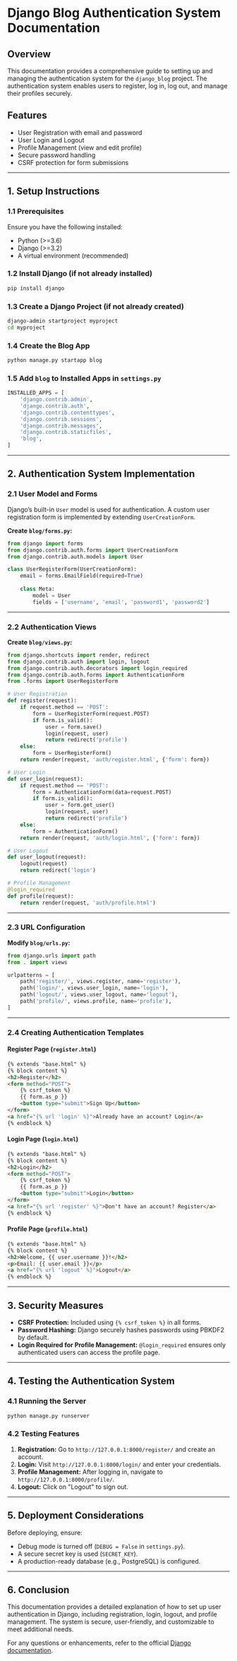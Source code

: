# Django Blog Authentication System Documentation

## Overview
This documentation provides a comprehensive guide to setting up and managing the authentication system for the `django_blog` project. The authentication system enables users to register, log in, log out, and manage their profiles securely.

## Features
- User Registration with email and password
- User Login and Logout
- Profile Management (view and edit profile)
- Secure password handling
- CSRF protection for form submissions

---

## 1. Setup Instructions

### 1.1 Prerequisites
Ensure you have the following installed:
- Python (>=3.6)
- Django (>=3.2)
- A virtual environment (recommended)

### 1.2 Install Django (if not already installed)
```sh
pip install django
```

### 1.3 Create a Django Project (if not already created)
```sh
django-admin startproject myproject
cd myproject
```

### 1.4 Create the Blog App
```sh
python manage.py startapp blog
```

### 1.5 Add `blog` to Installed Apps in `settings.py`
```python
INSTALLED_APPS = [
    'django.contrib.admin',
    'django.contrib.auth',
    'django.contrib.contenttypes',
    'django.contrib.sessions',
    'django.contrib.messages',
    'django.contrib.staticfiles',
    'blog',
]
```

---

## 2. Authentication System Implementation

### 2.1 User Model and Forms
Django’s built-in `User` model is used for authentication. A custom user registration form is implemented by extending `UserCreationForm`.

**Create `blog/forms.py`:**
```python
from django import forms
from django.contrib.auth.forms import UserCreationForm
from django.contrib.auth.models import User

class UserRegisterForm(UserCreationForm):
    email = forms.EmailField(required=True)
    
    class Meta:
        model = User
        fields = ['username', 'email', 'password1', 'password2']
```

---

### 2.2 Authentication Views

**Create `blog/views.py`:**
```python
from django.shortcuts import render, redirect
from django.contrib.auth import login, logout
from django.contrib.auth.decorators import login_required
from django.contrib.auth.forms import AuthenticationForm
from .forms import UserRegisterForm

# User Registration
def register(request):
    if request.method == 'POST':
        form = UserRegisterForm(request.POST)
        if form.is_valid():
            user = form.save()
            login(request, user)
            return redirect('profile')
    else:
        form = UserRegisterForm()
    return render(request, 'auth/register.html', {'form': form})

# User Login
def user_login(request):
    if request.method == 'POST':
        form = AuthenticationForm(data=request.POST)
        if form.is_valid():
            user = form.get_user()
            login(request, user)
            return redirect('profile')
    else:
        form = AuthenticationForm()
    return render(request, 'auth/login.html', {'form': form})

# User Logout
def user_logout(request):
    logout(request)
    return redirect('login')

# Profile Management
@login_required
def profile(request):
    return render(request, 'auth/profile.html')
```

---

### 2.3 URL Configuration

**Modify `blog/urls.py`:**
```python
from django.urls import path
from . import views

urlpatterns = [
    path('register/', views.register, name='register'),
    path('login/', views.user_login, name='login'),
    path('logout/', views.user_logout, name='logout'),
    path('profile/', views.profile, name='profile'),
]
```

---

### 2.4 Creating Authentication Templates

#### **Register Page (`register.html`)**
```html
{% extends "base.html" %}
{% block content %}
<h2>Register</h2>
<form method="POST">
    {% csrf_token %}
    {{ form.as_p }}
    <button type="submit">Sign Up</button>
</form>
<a href="{% url 'login' %}">Already have an account? Login</a>
{% endblock %}
```

#### **Login Page (`login.html`)**
```html
{% extends "base.html" %}
{% block content %}
<h2>Login</h2>
<form method="POST">
    {% csrf_token %}
    {{ form.as_p }}
    <button type="submit">Login</button>
</form>
<a href="{% url 'register' %}">Don't have an account? Register</a>
{% endblock %}
```

#### **Profile Page (`profile.html`)**
```html
{% extends "base.html" %}
{% block content %}
<h2>Welcome, {{ user.username }}!</h2>
<p>Email: {{ user.email }}</p>
<a href="{% url 'logout' %}">Logout</a>
{% endblock %}
```

---

## 3. Security Measures
- **CSRF Protection:** Included using `{% csrf_token %}` in all forms.
- **Password Hashing:** Django securely hashes passwords using PBKDF2 by default.
- **Login Required for Profile Management:** `@login_required` ensures only authenticated users can access the profile page.

---

## 4. Testing the Authentication System

### 4.1 Running the Server
```sh
python manage.py runserver
```

### 4.2 Testing Features
1. **Registration:** Go to `http://127.0.0.1:8000/register/` and create an account.
2. **Login:** Visit `http://127.0.0.1:8000/login/` and enter your credentials.
3. **Profile Management:** After logging in, navigate to `http://127.0.0.1:8000/profile/`.
4. **Logout:** Click on "Logout" to sign out.

---

## 5. Deployment Considerations
Before deploying, ensure:
- Debug mode is turned off (`DEBUG = False` in `settings.py`).
- A secure secret key is used (`SECRET_KEY`).
- A production-ready database (e.g., PostgreSQL) is configured.

---

## 6. Conclusion
This documentation provides a detailed explanation of how to set up user authentication in Django, including registration, login, logout, and profile management. The system is secure, user-friendly, and customizable to meet additional needs.

For any questions or enhancements, refer to the official [Django documentation](https://docs.djangoproject.com/en/stable/topics/auth/).

